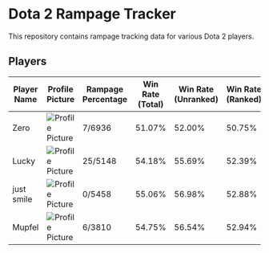 # Dota 2 Rampage Tracker
This repository contains rampage tracking data for various Dota 2 players.

## Players
| Player Name | Profile Picture | Rampage Percentage | Win Rate (Total) | Win Rate (Unranked) | Win Rate (Ranked) | Rampage File |
|-------------|-----------------|--------------------|------------------|---------------------|-------------------|--------------|
| Zero | ![Profile Picture](https://avatars.steamstatic.com/c0a975434fc5b15f662cbe8214fc898c493b55ea_full.jpg) | 7/6936| 51.07% | 52.00% | 50.75% | [Rampages](./Players/Zero/Rampages.md) |
| Lucky | ![Profile Picture](https://avatars.steamstatic.com/1191c81a57194f64acfcda94f0fd0cb94e92eff7_full.jpg) | 25/5148| 54.18% | 55.69% | 52.39% | [Rampages](./Players/Lucky/Rampages.md) |
| just smile | ![Profile Picture](https://avatars.steamstatic.com/16392e7c2bf30770c48c4b989eef4a19f237d548_full.jpg) | 0/5458| 55.06% | 56.98% | 52.88% | [Rampages](./Players/just+smile/Rampages.md) |
| Mupfel | ![Profile Picture](https://avatars.steamstatic.com/5975408a7d136abfeb6160943f0db7743d542d54_full.jpg) | 6/3810| 54.75% | 56.54% | 52.94% | [Rampages](./Players/Mupfel/Rampages.md) |
